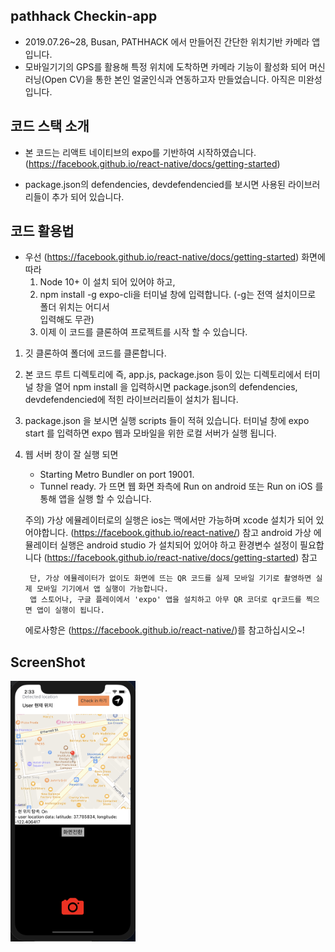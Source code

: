## pathhack Checkin-app

 - 2019.07.26~28, Busan, PATHHACK 에서 만들어진 간단한 위치기반 카메라 앱입니다.
 - 모바일기기의 GPS를 활용해 특정 위치에 도착하면 카메라 기능이 활성화 되어 머신러닝(Open CV)을 통한 본인 얼굴인식과 연동하고자 만들었습니다. 아직은 미완성입니다.


## 코드 스택 소개

 - 본 코드는 리액트 네이티브의 expo를 기반하여 시작하였습니다.
 (https://facebook.github.io/react-native/docs/getting-started)
 
 - package.json의 defendencies, devdefendencied를 보시면 사용된 라이브러리들이 추가 되어 있습니다.

## 코드 활용법
 - 우선 (https://facebook.github.io/react-native/docs/getting-started) 화면에 따라
   1) Node 10+ 이 설치 되어 있어야 하고, 
   2) npm install -g expo-cli을 터미널 창에 입력합니다. (-g는 전역 설치이므로 폴더 위치는 어디서      
      입력해도 무관)
   3) 이제 이 코드를 클론하여 프로젝트를 시작 할 수 있습니다.

 1. 깃 클론하여 폴더에 코드를 클론합니다.
 2. 본 코드 루트 디렉토리에 즉, app.js, package.json 등이 있는 디렉토리에서 터미널 창을 열어 
    npm install 을 입력하시면 package.json의 defendencies, devdefendencied에 적힌 라이브러리들이 설치가 됩니다.
 3. package.json 을 보시면 실행 scripts 들이 적혀 있습니다.
    터미널 창에 expo start 를 입력하면 expo 웹과 모바일을 위한 로컬 서버가 실행 됩니다.
 4. 웹 서버 창이 잘 실행 되면 
    - Starting Metro Bundler on port 19001.
    - Tunnel ready.
    가 뜨면 웹 화면 좌측에  Run on android 또는 Run on iOS 를 통해 앱을 실행 할 수 있습니다.
    
    주의) 가상 에뮬레이터로의 실행은 ios는 맥에서만 가능하며 xcode 설치가 되어 있어야합니다. 
         (https://facebook.github.io/react-native/) 참고
         android 가상 에뮬레이터 실행은 android studio 가 설치되어 있어야 하고 환경변수 설정이 필요합니다
         (https://facebook.github.io/react-native/docs/getting-started) 참고

         단, 가상 에뮬레이터가 없이도 화면에 뜨는 QR 코드를 실제 모바일 기기로 촬영하면 실제 모바일 기기에서 앱 실행이 가능합니다.
         앱 스토어나, 구글 플레이에서 'expo' 앱을 설치하고 아무 QR 코더로 qr코드를 찍으면 앱이 실행이 됩니다.

    에로사항은 (https://facebook.github.io/react-native/)를 참고하십시오~!


## ScreenShot

<div>
    <img width="200" src="./screenshot.png">
</div>

    



